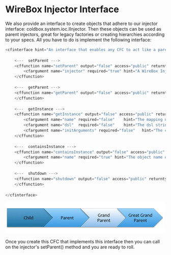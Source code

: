 # WireBox Injector Interface

We also provide an interface to create objects that adhere to our injector interface: coldbox.system.ioc.IInjector. Then these objects can be used as parent injectors, great for legacy factories or creating hierarchies according to your specs. All you have to do is implement the following interface:

```javascript
<cfinterface hint="An interface that enables any CFC to act like a parent injector within WireBox">

	<---  setParent --->
    <cffunction name="setParent" output="false" access="public" returntype="void" hint="Link a parent Injector with this injector">
    	<cfargument name="injector" required="true" hint="A WireBox Injector to assign as a parent to this Injector">
    </cffunction>

	<---  getParent --->
    <cffunction name="getParent" output="false" access="public" returntype="any" hint="Get a reference to the parent injector instance, else an empty simple string meaning nothing is set" >
    </cffunction>

	<---  getInstance --->
    <cffunction name="getInstance" output="false" access="public" returntype="any" hint="Locates, Creates, Injects and Configures an object model instance">
    	<cfargument name="name" required="false" 	hint="The mapping name or CFC instance path to try to build up"/>
		<cfargument name="dsl"	required="false" 	hint="The dsl string to use to retrieve the instance model object, mutually exclusive with 'name'"/>
		<cfargument name="initArguments" required="false" 	hint="The constructor structure of arguments to passthrough when initializing the instance"/>
	</cffunction>

	<---  containsInstance --->
    <cffunction name="containsInstance" output="false" access="public" returntype="any" hint="Checks if this injector can locate a model instance or not">
    	<cfargument name="name" required="true" hint="The object name or alias to search for if this container can locate it or has knowledge of it"/>
    </cffunction>

	<---  shutdown --->
    <cffunction name="shutdown" output="false" access="public" returntype="void" hint="Shutdown the injector gracefully by calling the shutdown events internally.">
    </cffunction>

</cfinterface>
```

<img src="../images/injectorInterface_hierarchies.jpg">

Once you create this CFC that implements this interface then you can call on the injector's setParent() method and you are ready to roll.
